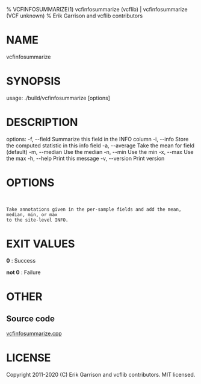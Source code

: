 % VCFINFOSUMMARIZE(1) vcfinfosummarize (vcflib) | vcfinfosummarize (VCF unknown)
% Erik Garrison and vcflib contributors

# NAME

vcfinfosummarize

# SYNOPSIS

usage: ./build/vcfinfosummarize [options] <vcf file>

# DESCRIPTION

options: -f, --field Summarize this field in the INFO column -i, --info Store the computed statistic in this info field -a, --average Take the mean for field (default) -m, --median Use the median -n, --min Use the min -x, --max Use the max -h, --help Print this message -v, --version Print version

# OPTIONS

```


Take annotations given in the per-sample fields and add the mean, median, min, or max
to the site-level INFO.

```



# EXIT VALUES

**0**
: Success

**not 0**
: Failure

# OTHER

## Source code

[vcfinfosummarize.cpp](https://github.com/vcflib/vcflib/blob/master/src/vcfinfosummarize.cpp)

# LICENSE

Copyright 2011-2020 (C) Erik Garrison and vcflib contributors. MIT licensed.

<!--
  Created with ./scripts/bin2md.rb scripts/bin2md-template.erb
-->
